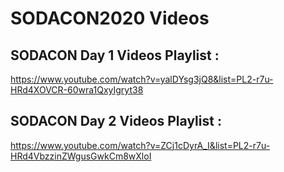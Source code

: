 # SODACON2020 Videos

## SODACON Day 1 Videos Playlist : 
https://www.youtube.com/watch?v=yalDYsg3jQ8&list=PL2-r7u-HRd4XOVCR-60wra1QxyIgryt38

## SODACON Day 2 Videos Playlist :
https://www.youtube.com/watch?v=ZCj1cDyrA_I&list=PL2-r7u-HRd4VbzzinZWgusGwkCm8wXloI

